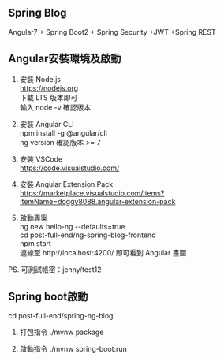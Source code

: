 ## Spring Blog

Angular7 + Spring Boot2 + Spring Security +JWT +Spring REST <br>


## Angular安裝環境及啟動

1. 安裝 Node.js  <br>
https://nodejs.org <br>
下載 LTS 版本即可 <br>
輸入 node -v 確認版本 <br>

2. 安裝 Angular CLI <br>
npm install -g @angular/cli <br>
ng version 確認版本 >= 7 <br>

3. 安裝 VSCode <br>
https://code.visualstudio.com/ <br>

4. 安裝 Angular Extension Pack  <br>
https://marketplace.visualstudio.com/items?itemName=doggy8088.angular-extension-pack <br>

5. 啟動專案 <br>
ng new hello-ng --defaults=true <br>
cd post-full-end/ng-spring-blog-frontend <br>
npm start <br>
連線至 http://localhost:4200/ 即可看到 Angular 畫面 <br>

PS. 可測試帳密：jenny/test12 <br>


## Spring boot啟動

cd post-full-end/spring-ng-blog <br>

1. 打包指令 
./mvnw package

2. 啟動指令
./mvnw spring-boot:run